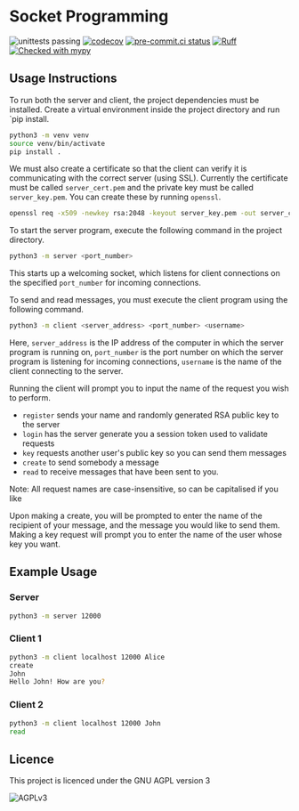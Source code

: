# Socket Programming

![unittests passing](https://github.com/hazzery/socket-programming/actions/workflows/unittests.yml/badge.svg)
[![codecov](https://codecov.io/gh/hazzery/socket-programming/graph/badge.svg?token=6GQA3I43XT)](https://codecov.io/gh/hazzery/socket-programming)
[![pre-commit.ci status](https://results.pre-commit.ci/badge/github/hazzery/socket-programming/master.svg)](https://results.pre-commit.ci/latest/github/hazzery/socket-programming/master)
[![Ruff](https://img.shields.io/endpoint?url=https://raw.githubusercontent.com/astral-sh/ruff/main/assets/badge/v2.json)](https://github.com/astral-sh/ruff)
[![Checked with mypy](https://www.mypy-lang.org/static/mypy_badge.svg)](https://mypy-lang.org/)

## Usage Instructions

To run both the server and client, the project dependencies must be installed.
Create a virtual environment inside the project directory and run `pip install.

```bash
python3 -m venv venv
source venv/bin/activate
pip install .
```

We must also create a certificate so that the client can verify it is
communicating with the correct server (using SSL). Currently the certificate
must be called `server_cert.pem` and the private key must be called
`server_key.pem`. You can create these by running `openssl`.

```bash
openssl req -x509 -newkey rsa:2048 -keyout server_key.pem -out server_cert.pem -days 365
```

To start the server program, execute the following command in the project directory.

```bash
python3 -m server <port_number>
```

This starts up a welcoming socket, which listens for client connections
on the specified `port_number` for incoming connections.

To send and read messages, you must execute the client program using the
following command.

```bash
python3 -m client <server_address> <port_number> <username>
```

Here, `server_address` is the IP address of the computer in which the server
program is running on, `port_number` is the port number on which the server
program is listening for incoming connections, `username` is the name of the
client connecting to the server.

Running the client will prompt you to input the name of the request you wish to
perform.

- `register` sends your name and randomly generated RSA public key to the server
- `login` has the server generate you a session token used to validate requests
- `key` requests another user's public key so you can send them messages
- `create` to send somebody a message
- `read` to receive messages that have been sent to you.

Note: All request names are case-insensitive, so can be capitalised if you like

Upon making a create, you will be prompted to enter the name of the recipient
of your message, and the message you would like to send them. Making a key
request will prompt you to enter the name of the user whose key you want.

## Example Usage

### Server

```bash
python3 -m server 12000
```

### Client 1

```bash
python3 -m client localhost 12000 Alice
create
John
Hello John! How are you?
```

### Client 2

```bash
python3 -m client localhost 12000 John
read
```

## Licence

This project is licenced under the GNU AGPL version 3

![AGPLv3](https://www.gnu.org/graphics/agplv3-with-text-162x68.png)
